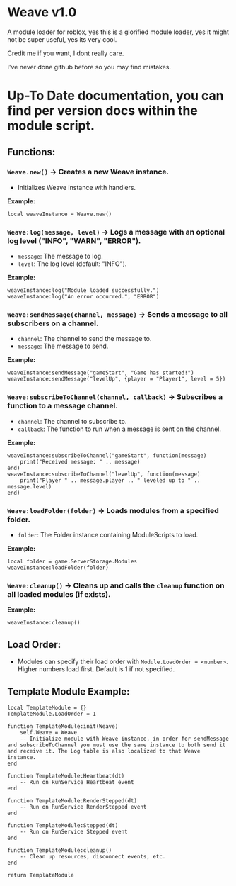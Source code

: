 # Weave v1.0
A module loader for roblox, yes this is a glorified module loader, yes it might not be super useful, yes its very cool.

Credit me if you want, I dont really care.

I've never done github before so you may find mistakes.

# Up-To Date documentation, you can find per version docs within the module script.

## Functions:

### `Weave.new()` -> Creates a new Weave instance.
  - Initializes Weave instance with handlers.
  
  **Example:**
  ```
  local weaveInstance = Weave.new()
  ```

### `Weave:log(message, level)` -> Logs a message with an optional log level ("INFO", "WARN", "ERROR").
  - `message`: The message to log.
  - `level`: The log level (default: "INFO").
  
  **Example:**
  ```
  weaveInstance:log("Module loaded successfully.")
  weaveInstance:log("An error occurred.", "ERROR")
  ```

### `Weave:sendMessage(channel, message)` -> Sends a message to all subscribers on a channel.
  - `channel`: The channel to send the message to.
  - `message`: The message to send.
  
  **Example:**
  ```
  weaveInstance:sendMessage("gameStart", "Game has started!")
  weaveInstance:sendMessage("levelUp", {player = "Player1", level = 5})
  ```

### `Weave:subscribeToChannel(channel, callback)` -> Subscribes a function to a message channel.
  - `channel`: The channel to subscribe to.
  - `callback`: The function to run when a message is sent on the channel.
  
  **Example:**
  ```
  weaveInstance:subscribeToChannel("gameStart", function(message)
      print("Received message: " .. message)
  end)
  weaveInstance:subscribeToChannel("levelUp", function(message)
      print("Player " .. message.player .. " leveled up to " .. message.level)
  end)
  ```

### `Weave:loadFolder(folder)` -> Loads modules from a specified folder.
  - `folder`: The Folder instance containing ModuleScripts to load.
  
  **Example:**
  ```
  local folder = game.ServerStorage.Modules
  weaveInstance:loadFolder(folder)
  ```

### `Weave:cleanup()` -> Cleans up and calls the `cleanup` function on all loaded modules (if exists).
  
  **Example:**
  ```
  weaveInstance:cleanup()
  ```

## Load Order:
- Modules can specify their load order with `Module.LoadOrder = <number>`. Higher numbers load first. Default is 1 if not specified.

## Template Module Example:
```
local TemplateModule = {}
TemplateModule.LoadOrder = 1

function TemplateModule:init(Weave)
    self.Weave = Weave
    -- Initialize module with Weave instance, in order for sendMessage and subscribeToChannel you must use the same instance to both send it and receive it. The Log table is also localized to that Weave instance.
end

function TemplateModule:Heartbeat(dt)
    -- Run on RunService Heartbeat event
end

function TemplateModule:RenderStepped(dt)
    -- Run on RunService RenderStepped event
end

function TemplateModule:Stepped(dt)
    -- Run on RunService Stepped event
end

function TemplateModule:cleanup()
    -- Clean up resources, disconnect events, etc.
end

return TemplateModule
```
